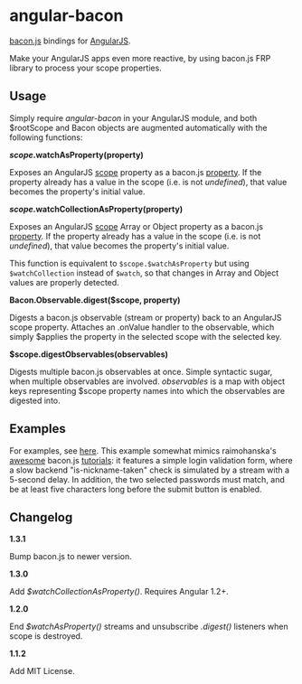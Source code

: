 angular-bacon
=============

[bacon.js](https://github.com/raimohanska/bacon.js) bindings for [AngularJS](https://github.com/angular/angular.js).

Make your AngularJS apps even more reactive, by using bacon.js FRP library to process your scope properties.

Usage
-----

Simply require *angular-bacon* in your AngularJS module, and both $rootScope and Bacon objects are augmented automatically with the following functions:

**$scope.$watchAsProperty(property)**

Exposes an AngularJS [scope](http://docs.angularjs.org/api/ng.$rootScope.Scope) property as a bacon.js [property](https://github.com/raimohanska/bacon.js#property). If the property already has a value in the scope (i.e. is not _undefined_), that value becomes the property's initial value.

**$scope.$watchCollectionAsProperty(property)**

Exposes an AngularJS [scope](http://docs.angularjs.org/api/ng.$rootScope.Scope) Array or Object property as a bacon.js [property](https://github.com/raimohanska/bacon.js#property). If the property already has a value in the scope (i.e. is not _undefined_), that value becomes the property's initial value.

This function is equivalent to `$scope.$watchAsProperty` but using `$watchCollection` instead of `$watch`, so that changes in Array and Object values are properly detected.

**Bacon.Observable.digest($scope, property)**

Digests a bacon.js observable (stream or property) back to an AngularJS scope property. Attaches an .onValue handler to the observable, which simply $applies the property in the selected scope with the selected key.

**$scope.digestObservables(observables)**

Digests multiple bacon.js observables at once. Simple syntactic sugar, when multiple observables are involved. _observables_ is a map with object keys representing $scope property names into which the observables are digested into.

Examples
--------

For examples, see [here](examples/form-validation.js). This example somewhat mimics raimohanska's [awesome](http://nullzzz.blogspot.fi/2012/11/baconjs-tutorial-part-ii-get-started.html) bacon.js [tutorials](http://nullzzz.blogspot.fi/2012/12/baconjs-tutorial-part-iii-ajax-and-stuff.html): it features a simple login validation form, where a slow backend "is-nickname-taken" check is simulated by a stream with a 5-second delay. In addition, the two selected passwords must match, and be at least five characters long before the submit button is enabled.

Changelog
---------

**1.3.1**

Bump bacon.js to newer version.

**1.3.0**

Add _$watchCollectionAsProperty()_. Requires Angular 1.2+.

**1.2.0**

End _$watchAsProperty()_ streams and unsubscribe _.digest()_ listeners when scope is destroyed.

**1.1.2**

Add MIT License.
